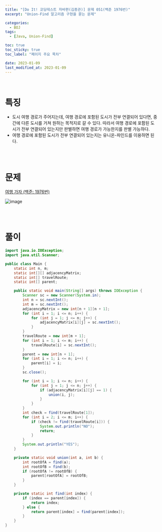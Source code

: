 ```yaml
---
title: "[Do It! 코딩테스트 자바편(김종관)] 문제 051(백준 1976번)"
excerpt: "Union-Find 알고리즘 구현을 묻는 문제"

categories:
  - BOJ
tags:
  - [Java, Union-Find]

toc: true
toc_sticky: true
toc_label: "페이지 주요 목차"

date: 2023-01-09
last_modified_at: 2023-01-09
---
```


<br>

# 특징

- 도시 여행 경로가 주어지는데, 여행 경로에 포함된 도시가 전부 연결되어 있다면, 중간에 다른 도시를 거쳐 원하는 목적지로 갈 수 있다. 따라서 여행 경로에 포함된 도시가 전부 연결되어 있는지만 판별하면 여행 경로가 가능한지를 판별 가능하다.
- 여행 경로에 포함된 도시가 전부 연결되어 있는지는 유니온-파인드를 이용하면 된다.

<br><br>

# 문제

[여행 가자 (백준: 1976번)](https://www.acmicpc.net/problem/1976)

![image](https://user-images.githubusercontent.com/112764753/211231155-dea3d2c5-d870-4870-a2be-83fee90b3ca9.png)

<br><br>

# 풀이

```java
import java.io.IOException;
import java.util.Scanner;

public class Main {
    static int n, m;
    static int[][] adjacencyMatrix;
    static int[] travelRoute;
    static int[] parent;

    public static void main(String[] args) throws IOException {
        Scanner sc = new Scanner(System.in);
        int n = sc.nextInt();
        int m = sc.nextInt();
        adjacencyMatrix = new int[n + 1][n + 1];
        for (int i = 1; i <= n; i++) {
            for (int j = 1; j <= n; j++) {
                adjacencyMatrix[i][j] = sc.nextInt();
            }
        }
        travelRoute = new int[m + 1];
        for (int i = 1; i <= m; i++) {
            travelRoute[i] = sc.nextInt();
        }
        parent = new int[n + 1];
        for (int i = 1; i <= n; i++) {
            parent[i] = i;
        }
        sc.close();

        for (int i = 1; i <= n; i++) {
            for (int j = 1; j <= n; j++) {
                if (adjacencyMatrix[i][j] == 1) {
                    union(i, j);
                }
            }
        }
        int check = find(travelRoute[1]);
        for (int i = 2; i <= m; i++) {
            if (check != find(travelRoute[i])) {
                System.out.println("NO");
                return;
            }
        }
        System.out.println("YES");
    }

    private static void union(int a, int b) {
        int rootOfA = find(a);
        int rootOfB = find(b);
        if (rootOfA != rootOfB) {
            parent[rootOfA] = rootOfB;
        }
    }

    private static int find(int index) {
        if (index == parent[index]) {
            return index;
        } else {
            return parent[index] = find(parent[index]);
        }
    }
}
```
